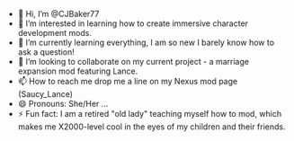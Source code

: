 - 👋 Hi, I’m @CJBaker77
- 👀 I’m interested in learning how to create immersive character development mods.
- 🌱 I’m currently learning everything, I am so new I barely know how to ask a question!
- 💞️ I’m looking to collaborate on my current project - a marriage expansion mod featuring Lance.
- 📫 How to reach me drop me a line on my Nexus mod page (Saucy_Lance)
- 😄 Pronouns: She/Her ...
- ⚡ Fun fact: I am a retired "old lady" teaching myself how to mod, which makes me X2000-level cool in the eyes of my children and their friends.

<!---
CJBaker77/CJBaker77 is a ✨ special ✨ repository because its `README.md` (this file) appears on your GitHub profile.
You can click the Preview link to take a look at your changes.
--->

